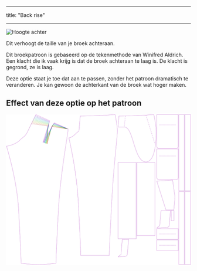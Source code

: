 - - -
title: "Back rise"
- - -

![Hoogte achter](backrise.svg)

Dit verhoogt de taille van je broek achteraan.

<Note>

Dit broekpatroon is gebaseerd op de tekenmethode van Winifred Aldrich.
Een klacht die ik vaak krijg is dat de broek achteraan te laag is.
De klacht is gegrond, ze is laag.

Deze optie staat je toe dat aan te passen, zonder het patroon dramatisch te veranderen.
Je kan gewoon de achterkant van de broek wat hoger maken.

</Note>

## Effect van deze optie op het patroon

![Deze afbeelding toont het effect van deze optie door meerdere varianten die een andere waarde hebben voor deze optie te vervangen](theo_backrise_sample.svg "Effect of this option on the pattern")
